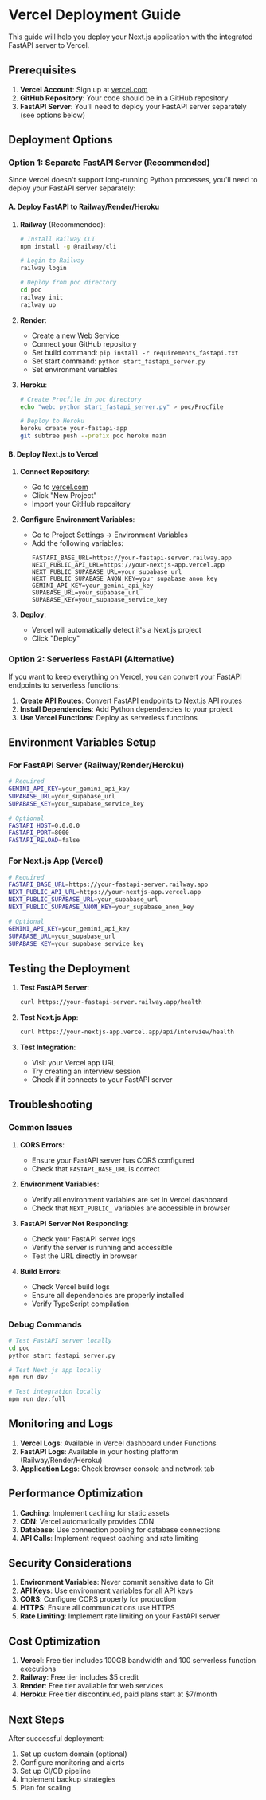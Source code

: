 # Vercel Deployment Guide

This guide will help you deploy your Next.js application with the integrated FastAPI server to Vercel.

## Prerequisites

1. **Vercel Account**: Sign up at [vercel.com](https://vercel.com)
2. **GitHub Repository**: Your code should be in a GitHub repository
3. **FastAPI Server**: You'll need to deploy your FastAPI server separately (see options below)

## Deployment Options

### Option 1: Separate FastAPI Server (Recommended)

Since Vercel doesn't support long-running Python processes, you'll need to deploy your FastAPI server separately:

#### A. Deploy FastAPI to Railway/Render/Heroku

1. **Railway** (Recommended):
   ```bash
   # Install Railway CLI
   npm install -g @railway/cli
   
   # Login to Railway
   railway login
   
   # Deploy from poc directory
   cd poc
   railway init
   railway up
   ```

2. **Render**:
   - Create a new Web Service
   - Connect your GitHub repository
   - Set build command: `pip install -r requirements_fastapi.txt`
   - Set start command: `python start_fastapi_server.py`
   - Set environment variables

3. **Heroku**:
   ```bash
   # Create Procfile in poc directory
   echo "web: python start_fastapi_server.py" > poc/Procfile
   
   # Deploy to Heroku
   heroku create your-fastapi-app
   git subtree push --prefix poc heroku main
   ```

#### B. Deploy Next.js to Vercel

1. **Connect Repository**:
   - Go to [vercel.com](https://vercel.com)
   - Click "New Project"
   - Import your GitHub repository

2. **Configure Environment Variables**:
   - Go to Project Settings → Environment Variables
   - Add the following variables:
     ```
     FASTAPI_BASE_URL=https://your-fastapi-server.railway.app
     NEXT_PUBLIC_API_URL=https://your-nextjs-app.vercel.app
     NEXT_PUBLIC_SUPABASE_URL=your_supabase_url
     NEXT_PUBLIC_SUPABASE_ANON_KEY=your_supabase_anon_key
     GEMINI_API_KEY=your_gemini_api_key
     SUPABASE_URL=your_supabase_url
     SUPABASE_KEY=your_supabase_service_key
     ```

3. **Deploy**:
   - Vercel will automatically detect it's a Next.js project
   - Click "Deploy"

### Option 2: Serverless FastAPI (Alternative)

If you want to keep everything on Vercel, you can convert your FastAPI endpoints to serverless functions:

1. **Create API Routes**: Convert FastAPI endpoints to Next.js API routes
2. **Install Dependencies**: Add Python dependencies to your project
3. **Use Vercel Functions**: Deploy as serverless functions

## Environment Variables Setup

### For FastAPI Server (Railway/Render/Heroku)

```bash
# Required
GEMINI_API_KEY=your_gemini_api_key
SUPABASE_URL=your_supabase_url
SUPABASE_KEY=your_supabase_service_key

# Optional
FASTAPI_HOST=0.0.0.0
FASTAPI_PORT=8000
FASTAPI_RELOAD=false
```

### For Next.js App (Vercel)

```bash
# Required
FASTAPI_BASE_URL=https://your-fastapi-server.railway.app
NEXT_PUBLIC_API_URL=https://your-nextjs-app.vercel.app
NEXT_PUBLIC_SUPABASE_URL=your_supabase_url
NEXT_PUBLIC_SUPABASE_ANON_KEY=your_supabase_anon_key

# Optional
GEMINI_API_KEY=your_gemini_api_key
SUPABASE_URL=your_supabase_url
SUPABASE_KEY=your_supabase_service_key
```

## Testing the Deployment

1. **Test FastAPI Server**:
   ```bash
   curl https://your-fastapi-server.railway.app/health
   ```

2. **Test Next.js App**:
   ```bash
   curl https://your-nextjs-app.vercel.app/api/interview/health
   ```

3. **Test Integration**:
   - Visit your Vercel app URL
   - Try creating an interview session
   - Check if it connects to your FastAPI server

## Troubleshooting

### Common Issues

1. **CORS Errors**:
   - Ensure your FastAPI server has CORS configured
   - Check that `FASTAPI_BASE_URL` is correct

2. **Environment Variables**:
   - Verify all environment variables are set in Vercel dashboard
   - Check that `NEXT_PUBLIC_` variables are accessible in browser

3. **FastAPI Server Not Responding**:
   - Check your FastAPI server logs
   - Verify the server is running and accessible
   - Test the URL directly in browser

4. **Build Errors**:
   - Check Vercel build logs
   - Ensure all dependencies are properly installed
   - Verify TypeScript compilation

### Debug Commands

```bash
# Test FastAPI server locally
cd poc
python start_fastapi_server.py

# Test Next.js app locally
npm run dev

# Test integration locally
npm run dev:full
```

## Monitoring and Logs

1. **Vercel Logs**: Available in Vercel dashboard under Functions
2. **FastAPI Logs**: Available in your hosting platform (Railway/Render/Heroku)
3. **Application Logs**: Check browser console and network tab

## Performance Optimization

1. **Caching**: Implement caching for static assets
2. **CDN**: Vercel automatically provides CDN
3. **Database**: Use connection pooling for database connections
4. **API Calls**: Implement request caching and rate limiting

## Security Considerations

1. **Environment Variables**: Never commit sensitive data to Git
2. **API Keys**: Use environment variables for all API keys
3. **CORS**: Configure CORS properly for production
4. **HTTPS**: Ensure all communications use HTTPS
5. **Rate Limiting**: Implement rate limiting on your FastAPI server

## Cost Optimization

1. **Vercel**: Free tier includes 100GB bandwidth and 100 serverless function executions
2. **Railway**: Free tier includes $5 credit
3. **Render**: Free tier available for web services
4. **Heroku**: Free tier discontinued, paid plans start at $7/month

## Next Steps

After successful deployment:

1. Set up custom domain (optional)
2. Configure monitoring and alerts
3. Set up CI/CD pipeline
4. Implement backup strategies
5. Plan for scaling
